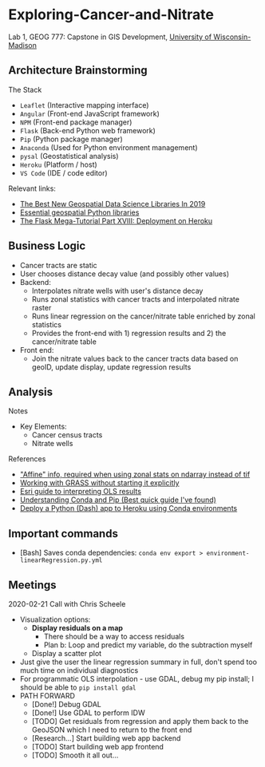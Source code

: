 
# Exploring-Cancer-and-Nitrate

Lab 1, GEOG 777: Capstone in GIS Development, [University of Wisconsin-Madison](https://geography.wisc.edu/gis/onlinemasters/)

## Architecture Brainstorming

The Stack

- `Leaflet`     (Interactive mapping interface)
- `Angular`     (Front-end JavaScript framework)
- `NPM`         (Front-end package manager)
- `Flask`       (Back-end Python web framework)
- `Pip`         (Python package manager)
- `Anaconda`    (Used for Python environment management)
- `pysal`       (Geostatistical analysis)
- `Heroku`      (Platform / host)
- `VS Code`     (IDE / code editor)

Relevant links:

- [The Best New Geospatial Data Science Libraries In 2019](https://towardsdatascience.com/the-best-new-geospatial-data-science-libraries-in-2019-7f0174e2a0eb)
- [Essential geospatial Python libraries](https://medium.com/@chrieke/essential-geospatial-python-libraries-5d82fcc38731)
- [The Flask Mega-Tutorial Part XVIII: Deployment on Heroku](https://blog.miguelgrinberg.com/post/the-flask-mega-tutorial-part-xviii-deployment-on-heroku)

## Business Logic

  - Cancer tracts are static
  - User chooses distance decay value (and possibly other values)
  - Backend:
    - Interpolates nitrate wells with user's distance decay
    - Runs zonal statistics with cancer tracts and interpolated nitrate raster
    - Runs linear regression on the cancer/nitrate table enriched by zonal statistics
    - Provides the front-end with 1) regression results and 2) the cancer/nitrate table
  - Front end:
    - Join the nitrate values back to the cancer tracts data based on geoID, update display, update regression results

## Analysis

Notes
- Key Elements:
  - Cancer census tracts
  - Nitrate wells

References

- ["Affine" info, required when using zonal stats on ndarray instead of tif](https://gis.stackexchange.com/questions/343529/which-affine-format-to-use-in-rasterstats-zonal-stats)
- [Working with GRASS without starting it explicitly](https://grasswiki.osgeo.org/wiki/Working_with_GRASS_without_starting_it_explicitly)
- [Esri guide to interpreting OLS results](https://desktop.arcgis.com/en/arcmap/10.3/tools/spatial-statistics-toolbox/interpreting-ols-results.htm)
- [Understanding Conda and Pip (Best quick guide I've found)](https://www.anaconda.com/understanding-conda-and-pip/)
- [Deploy a Python (Dash) app to Heroku using Conda environments](https://stackoverflow.com/questions/47949173/deploy-a-python-dash-app-to-heroku-using-conda-environments-instead-of-virtua)

## Important commands

- [Bash] Saves conda dependencies: `conda env export > environment-linearRegression.py.yml`

## Meetings

2020-02-21 Call with Chris Scheele

- Visualization options:
  - **Display residuals on a map**
    - There should be a way to access residuals
    - Plan b: Loop and predict my variable, do the subtraction myself
  - Display a scatter plot
- Just give the user the linear regression summary in full, don't spend too much time on individual diagnostics
- For programmatic OLS interpolation - use GDAL, debug my pip install; I should be able to `pip install gdal`
- PATH FORWARD
  - [Done!] Debug GDAL
  - [Done!] Use GDAL to perform IDW
  - [TODO] Get residuals from regression and apply them back to the GeoJSON which I need to return to the front end
  - [Research...] Start building web app backend
  - [TODO] Start building web app frontend
  - [TODO] Smooth it all out...
